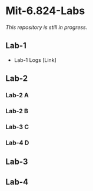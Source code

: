 # Mit-6.824-Labs

*This repository is still in progress.*

## Lab-1

* Lab-1 Logs [Link]

## Lab-2
### Lab-2 A
### Lab-2 B
### Lab-3 C
### Lab-4 D

## Lab-3
## Lab-4

